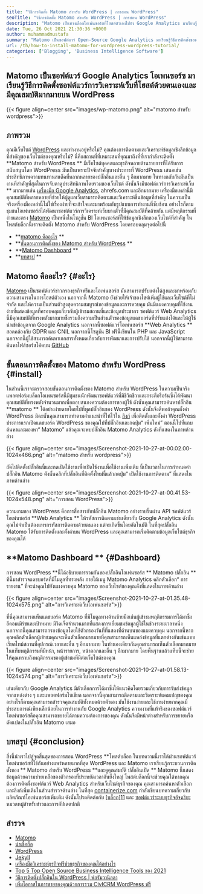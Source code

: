 ```yaml
---
title: "วิธีการติดตั้ง Matomo สำหรับ WordPress | การสอน WordPress" 
seoTitle: "วิธีการติดตั้ง Matomo สำหรับ WordPress | การสอน WordPress" 
description: "Matomo เป็นทางเลือกโอเพ่นซอร์สที่โฮสต์ตัวเองไปยัง Google Analytics มาเรียนรู้วิธีการติดตั้งซอฟต์แวร์การวิเคราะห์เว็บที่มีคุณสมบัติมากมายบน WordPress" 
date: Tue, 26 Oct 2021 21:30:36 +0000
author: muhammadmustafa
summary: "Matomo เป็นซอฟต์แวร์ Open-Source Google Analytics มาเรียนรู้วิธีการติดตั้งซอฟต์แวร์การวิเคราะห์เว็บที่เป็นโฮสต์และมีคุณสมบัติมากมายบน WordPress" 
url: /th/how-to-install-matomo-for-wordpress-wordpress-tutorial/
categories: ['Blogging', 'Business Intelligence Software']
---
```


## Matomo เป็นซอฟต์แวร์ Google Analytics โอเพนซอร์ซ มาเรียนรู้วิธีการติดตั้งซอฟต์แวร์การวิเคราะห์เว็บที่โฮสต์ด้วยตนเองและมีคุณสมบัติมากมายบน WordPress

{{< figure align=center src="images/wp-matomo.png" alt="matomo สำหรับ wordpress">}}


## ภาพรวม
คุณมีเว็บไซต์ [WordPress][1] และทำงานอยู่หรือไม่? คุณต้องการติดตามและวิเคราะห์ข้อมูลเชิงลึกข้อมูลที่สำคัญของเว็บไซต์ของคุณหรือไม่? นี่คือสถานที่ที่เหมาะสมที่คุณมาถึงที่ที่เรากำลังจะติดตั้ง  **Matomo สำหรับ WordPress **  มีเว็บไซต์บุคคลและธุรกิจหลายล้านรายการที่ได้รับการสนับสนุนโดย WordPress มันเป็นเพราะปัจจัยสำคัญบางประการที่ WordPress เสนอเช่นประสิทธิภาพความทนทานสแต็คที่หลากหลายของปลั๊กอินและอื่น ๆ อีกมากมาย ในทางกลับกันมันเป็นงานที่สำคัญที่สุดในการจับตาดูประสิทธิภาพโดยรวมของเว็บไซต์ ดังนั้นจึงมีซอฟต์แวร์การวิเคราะห์เว็บ ** มากมายเช่น [เครื่องมือ Google Analytics][2], ahrefs.com และอีกมากมาย เครื่องมือเหล่านี้มีคุณสมบัติที่หลากหลายที่ช่วยให้ผู้ดูแลเว็บสามารถติดตามและวิเคราะห์ชิ้นข้อมูลที่สำคัญ ในความเป็นจริงเครื่องมือเหล่านี้ไม่ใช่เรื่องง่ายที่จะเข้าใจและมาพร้อมกับรูปแบบการทำงานที่ซับซ้อน
อย่างไรก็ตามชุมชนโอเพ่นซอร์สได้พัฒนาซอฟต์แวร์การวิเคราะห์เว็บบางตัวที่มีคุณสมบัติที่คล้ายกัน แต่มีพฤติกรรมที่ง่ายและตรง [Matomo][3] เป็นหนึ่งในโซลูชั่น BI โอเพนซอร์สที่ให้ข้อมูลเชิงลึกของเว็บไซต์ที่สำคัญ ในโพสต์บล็อกนี้เราจะติดตั้ง Matomo สำหรับ WordPress โดยครอบคลุมจุดต่อไปนี้
  * **[matomo คืออะไร][4] ** 
  * **[ขั้นตอนการติดตั้งของ Matomo สำหรับ WordPress][5] ** 
  * **[Matomo Dashboard][6] ** 
  * **[บทสรุป][7] ** 

## Matomo คืออะไร?   {#อะไร}
[Matomo][3] เป็นซอฟต์แวร์ข่าวกรองธุรกิจฟรีและโอเพ่นซอร์ส มันสามารถปรับแต่งได้สูงและมาพร้อมกับความสามารถในการโฮสต์ตัวเอง นอกจากนี้ Matomo ยังช่วยให้เจ้าของไซต์เพิ่มผู้ใช้และเว็บไซต์ที่ไม่ จำกัด และให้ความเป็นส่วนตัวสูงสุดความสมบูรณ์ของข้อมูลและการควบคุม มันมีแผงควบคุมที่ใช้งานง่ายที่แสดงข้อมูลที่ครอบคลุมเกี่ยวกับผู้เข้าชมสถานที่และข้อมูลประชากร ซอฟต์แวร์ Web Analytics นี้มีคุณสมบัติที่ทรงพลังมากมายซึ่งรวมถึงความเป็นส่วนตัวของข้อมูลแดชบอร์ดที่ปรับแต่งได้และให้ผู้ใช้นำเข้าข้อมูลจาก Google Analytics นอกจากนี้ซอฟต์แวร์โอเพ่นซอร์ส  **Web Analytics **  สอดคล้องกับ GDPR และ CNIL นอกจากนี้โซลูชัน BI ฟรีนี้เขียนใน PHP และ JavaScript นอกจากนี้ผู้ใช้สามารถค้นหาเอกสารทั้งหมดเกี่ยวกับการพัฒนาและการปรับใช้ นอกจากนี้ผู้ใช้สามารถค้นหาไฟล์ซอร์สโค้ดบน [GitHub][8]

## ขั้นตอนการติดตั้งของ Matomo สำหรับ WordPress   {#install}
ในส่วนนี้เราจะตรวจสอบขั้นตอนการติดตั้งของ Matomo สำหรับ WordPress ในความเป็นจริงแพลตฟอร์มบล็อกโอเพนซอร์สนี้มีชุมชนนักพัฒนาซอฟต์แวร์ที่มีชีวิตชีวาและกระตือรือร้นซึ่งได้พัฒนาคุณสมบัติที่ทรงพลังจำนวนมากเพื่อตอบสนองความต้องการของผู้ใช้ ดังนั้นคุณสามารถค้นหาปลั๊กอิน  **matomo **  ได้อย่างง่ายดายโดยไปที่พูลปลั๊กอินของ WordPress ดังนั้นจึงดีพอถ้าคุณตั้งค่า WordPress มิฉะนั้นคุณสามารถทำตามคำแนะนำที่ให้ไว้ใน [ลิงก์][1] เพื่อติดตั้งและตั้งค่า WordPress ประการแรกเปิดแดชบอร์ด WordPress ของคุณไปที่ปลั๊กอินและกดปุ่ม“ เพิ่มใหม่”
ตอนนี้ไปที่แถบค้นหาและมองหา“ Matomo” แล้วคุณจะพบปลั๊กอิน Matomo Analytics ดังที่แสดงในภาพด้านล่าง

{{< figure align=center src="images/Screenshot-2021-10-27-at-00.02.00-1024x466.png" alt="matomo สำหรับ wordpress">}}

ถัดไปติดตั้งปลั๊กอินนี้และกดเปิดใช้งานเพื่อเปิดใช้งานเพื่อใช้งานเพิ่มเติม นี่เป็นเวลาในการกำหนดค่าปลั๊กอิน Matomo ดังนั้นคลิกที่ปลั๊กอินที่ติดตั้งใหม่นี้แล้วกดปุ่ม“ เปิดใช้งานการติดตาม” ที่แสดงในภาพด้านล่าง

{{< figure align=center src="images/Screenshot-2021-10-27-at-00.41.53-1024x548.png" alt="การสอน WordPress">}}

ความงามของ WordPress คือการสื่อสารกับปลั๊กอิน Matomo อย่างราบรื่นผ่าน API ซอฟต์แวร์โอเพ่นซอร์ส  **Web Analytics **  ให้รหัสการติดตามเช่นเดียวกับ Google Analytics ดังนั้นคุณไม่จำเป็นต้องแทรกรหัสการติดตามด้วยตนเอง แต่จะเกิดขึ้นโดยอัตโนมัติ ในที่สุดปลั๊กอิน Matomo ได้รับการติดตั้งและตั้งค่าบน WordPress และคุณสามารถเริ่มติดตามข้อมูลเว็บไซต์ธุรกิจของคุณได้

## **Matomo Dashboard ** {#Dashboard}
การสอน WordPress  **นี้ได้อธิบายการรวมกันของปลั๊กอินโอเพ่นซอร์ส **  Matomo ปลั๊กอิน ** ทีนี้มาสำรวจแดชบอร์ดที่มีโมดูลที่ทรงพลัง ภายใต้เมนู Matomo Analytics คลิกตัวเลือก“ การรายงาน” ที่จะนำคุณไปยังแผงควบคุม Matomo ของเว็บไซต์ของคุณดังที่แสดงในภาพด้านล่าง

{{< figure align=center src="images/Screenshot-2021-10-27-at-01.35.48-1024x575.png" alt="การวิเคราะห์เว็บโอเพ่นซอร์ส">}}

ที่นี่คุณสามารถเห็นแดชบอร์ด Matomo ที่มีโมดูลทางด้านซ้ายมือเช่นผู้เข้าชมพฤติกรรมการได้มาซึ่งอีคอมเมิร์ซและเป้าหมาย มีวิดเจ็ตจำนวนมากที่แสดงการเยี่ยมชมข้อมูลผู้ใช้ในช่วงระยะเวลาหนึ่ง นอกจากนี้คุณสามารถกรองข้อมูลโดยใช้ตัวกรองวันที่ที่แสดงที่ด้านบนของแผงควบคุม นอกจากนี้หากคุณคลิกตัวเลือกผู้เข้าชมคุณจะเห็นตัวเลือกมากมายที่คุณสามารถเห็นแหล่งข้อมูลที่แตกต่างกันเช่นแบบเรียลไทม์สถานที่อุปกรณ์เวลาและอื่น ๆ อีกมากมาย ในทำนองเดียวกันคุณสามารถเห็นตัวเลือกมากมายในแท็บพฤติกรรมที่มีหน้า, หน้ารายการ, หน้าออกและอื่น ๆ อีกมากมาย โดยพื้นฐานแล้วแท็บนี้จะช่วยให้คุณทราบถึงพฤติกรรมของผู้เข้าชมที่มีต่อเว็บไซต์ของคุณ

{{< figure align=center src="images/Screenshot-2021-10-27-at-01.58.13-1024x574.png" alt="การวิเคราะห์เว็บโอเพ่นซอร์ส">}}

เช่นเดียวกับ Google Analytics มีตัวเลือกการได้มาซึ่งให้แนวคิดโดยรวมเกี่ยวกับการรับส่งข้อมูลจากแหล่งต่าง ๆ และแพลตฟอร์มโซเชียล นอกจากนี้คุณสามารถติดตามและวิเคราะห์แคมเปญของคุณ อย่างไรก็ตามคุณสามารถสำรวจคุณสมบัติทั้งหมดด้วยตัวเอง มันใช้งานง่ายและใช้งานง่ายหากคุณมีประสบการณ์เพียงเล็กน้อยในการทำงานกับ Google Analytics ความงามที่แท้จริงของซอฟต์แวร์โอเพ่นซอร์สคือคุณสามารถขยายได้ตามความต้องการของคุณ ดังนั้นจึงมีหน้าต่างสำหรับการขยายหรือดัดแปลงในปลั๊กอิน Matomo เสมอ

## บทสรุป   {#conclusion}
สิ่งนี้นำเราไปสู่จุดสิ้นสุดของการสอน WordPress  **โพสต์บล็อก ในบทความนี้เราได้ผ่านซอฟต์แวร์โอเพ่นซอร์สที่ใช้กันอย่างแพร่หลายมากที่สุด WordPress และ Matomo เราเรียนรู้กระบวนการติดตั้งของ **  Matomo สำหรับ WordPress  **และดูคุณสมบัติ ปลั๊กอินเปิด **  Matomo นี้แสดงข้อมูลด้วยความช่วยเหลือของตัวกรองที่ประหยัดเวลาอันยิ่งใหญ่ โพสต์บล็อกนี้จะช่วยคุณได้หากคุณต้องการติดตั้งซอฟต์แวร์ Web Analytics สำหรับเว็บไซต์ธุรกิจของคุณ คุณสามารถค้นหาตัวเลือกและลิงก์เพิ่มเติมในส่วนสำรวจด้านล่าง
ในที่สุด [containerize.com][9] กำลังเขียนบทความเกี่ยวกับผลิตภัณฑ์โอเพ่นซอร์สเพิ่มเติม ดังนั้นโปรดติดต่อกับ [[บล็อก][10]][11] และ [ซอฟต์แวร์ระบบธุรกิจอัจฉริยะ][12] หมวดหมู่สำหรับข่าวและการอัปเดตปกติ

## สำรวจ
  * [Matomo][3]
  * [น่าเชื่อถือ][13]
  * [WordPress][1]
  * [Jekyll][14]
  * [เครื่องมือวิเคราะห์ธุรกิจฟรีช่วยธุรกิจของคุณได้อย่างไร][15]
  * [Top 5 Top Open Source Business Intelligence Tools ของ 2021][16]
  * [วิธีการติดตั้งปลั๊กอินใน WordPress | ฟอรัมวานิลลา][17]
  * [เพิ่มโอกาสในการขายของคุณด้วยการรวม CivICRM WordPress ฟรี][18]

  
[1]: https://products.containerize.com/blogging/wordpress/
[2]: https://analytics.google.com/analytics/web/
[3]: https://products.containerize.com/business-intelligence/matomo
[4]: #What
[5]: #install
[6]: #dashboard
[7]: #Conclusion
[8]: https://github.com/matomo-org/matomo
[9]: https://www.containerize.com/
[10]: https://products.containerize.com/blogging/
[11]: https://products.containerize.com/healthcare-technologies/
[12]: https://products.containerize.com/business-intelligence/
[13]: https://products.containerize.com/business-intelligence/plausible
[14]: https://products.containerize.com/blogging/jekyll/
[15]: https://blog.containerize.com/2021/03/12/how-free-business-analytics-tools-assist-your-business/
[16]: https://blog.containerize.com/business-intelligence-software/top-5-open-source-business-intelligence-solutions-of-2021/
[17]: https://blog.containerize.com/blogging/how-to-a-install-plugin-in-wordpress-vanilla-forum/
[18]: https://blog.containerize.com/blogging/civicrm-wordpress-integration-wordpress-tutorial/
